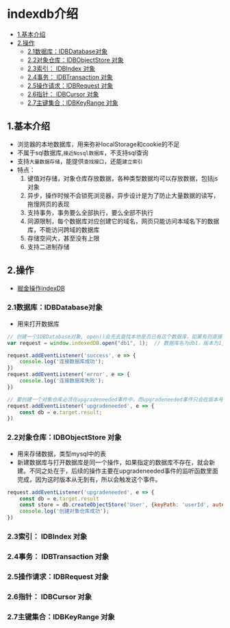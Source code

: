 # indexdb介绍

<!-- vim-markdown-toc Marked -->

* [1.基本介绍](#1.基本介绍)
* [2.操作](#2.操作)
    - [2.1数据库：IDBDatabase对象](#2.1数据库：idbdatabase对象)
    - [2.2对象仓库：IDBObjectStore 对象](#2.2对象仓库：idbobjectstore-对象)
    - [2.3索引： IDBIndex 对象](#2.3索引：-idbindex-对象)
    - [2.4事务： IDBTransaction 对象](#2.4事务：-idbtransaction-对象)
    - [2.5操作请求：IDBRequest 对象](#2.5操作请求：idbrequest-对象)
    - [2.6指针： IDBCursor 对象](#2.6指针：-idbcursor-对象)
    - [2.7主键集合：IDBKeyRange 对象](#2.7主键集合：idbkeyrange-对象)

<!-- vim-markdown-toc -->

## 1.基本介绍

- 浏览器的本地数据库，用来弥补localStorage和cookie的不足
- 不属于sql数据库,`接近Nosql数据库`，不支持sql查询
- 支持`大量数据存储`，能提供`查找接口`，还能`建立索引`
- 特点：
  1. 键值对存储，对象仓库存放数据，各种类型数据均可以存放数据，包括js对象
  2. 异步，操作时候不会锁死浏览器，异步设计是为了防止大量数据的读写，拖慢网页的表现
  3. 支持事务，事务要么全部执行，要么全部不执行
  4. 同源限制，每个数据库对应创建它的域名，网页只能访问本域名下的数据库，不能访问跨域的数据库
  5. 存储空间大，甚至没有上限
  6. 支持二进制存储

## 2.操作

- [掘金操作indexDB](https://juejin.cn/post/6844904113851875336)

### 2.1数据库：IDBDatabase对象

- 用来打开数据库

```javascript
// 创建一个IDBDatabase对象, open()会先去查找本地是否已有这个数据库，如果有则直接将这个数据库返回，如果没有，则先创建这个数据库，再返回
var request = window.indexedDB.open("db1", 1);  // 数据库名为db1，版本为1, 第一个参数为数据库名称，第二个数据库为版本号，返回一个IDBOpenDBRequest对象用于操作数据库

request.addEventListener('success', e => {
    console.log('连接数据库成功');
})
request.addEventListener('error', e => {
    console.log('连接数据库失败');
})

// 要创建一个对象仓库必须在upgradeneeded事件中，而upgradeneeded事件只会在版本号更新的时候触发
request.addEventListener('upgradeneeded', e => {
    const db = e.target.result;
})
```

### 2.2对象仓库：IDBObjectStore 对象

- 用来存储数据，类型mysql中的表
- 新建数据库与打开数据库是同一个操作，如果指定的数据库不存在，就会新建。不同之处在于，后续的操作主要在upgradeneeded事件的监听函数里面完成，因为这时版本从无到有，所以会触发这个事件。

```javascript
request.addEventListener('upgradeneeded', e => {
    const db = e.target.result
    const store = db.createObjectStore('User', {keyPath: 'userId', autoIncrement: false});
    console.log('创建对象仓库成功');
})
```

### 2.3索引： IDBIndex 对象

### 2.4事务： IDBTransaction 对象

### 2.5操作请求：IDBRequest 对象

### 2.6指针： IDBCursor 对象

### 2.7主键集合：IDBKeyRange 对象

